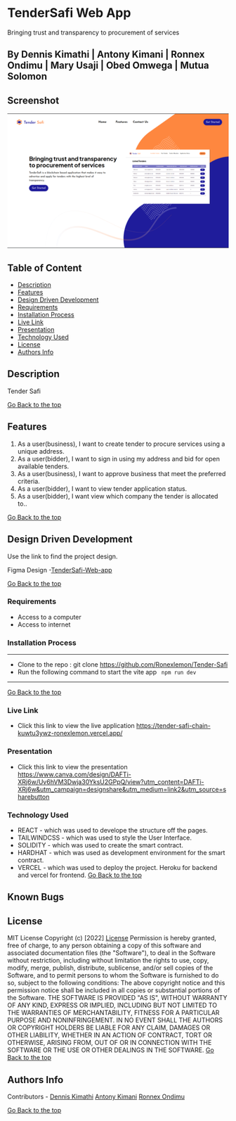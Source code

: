 # TenderSafi Web App
Bringing trust and transparency to procurement of services

## By Dennis Kimathi | Antony Kimani | Ronnex Ondimu | Mary Usaji | Obed Omwega | Mutua Solomon 

## Screenshot
 ![image](./TenderSafiClient/src/assets/images/HeroSection.png)

 ## Table of Content
 - [Description](#description)
 - [Features](#features)
 - [Design Driven Development](#Design-Driven-Development)
 - [Requirements](#requirements)
 - [Installation Process](#installation-Process)
 - [Live Link](#Live-Link)
 - [Presentation](#Presentation)
 - [Technology  Used](#technology-Used)
 - [License](#license)
 - [Authors Info](#Authors-Info)


## Description
<p>Tender Safi</p>

[Go Back to the top](#TenderSafi-Web-app)
## Features
1. As a user(business), I want to create tender to procure services using a unique address.
2. As a user(bidder), I want to sign in using my address and bid for open available tenders.
3. As a user(business), I want to approve business that meet the preferred criteria.
4. As a user(bidder), I want to view tender application status.
4. As a user(bidder), I want view which company the tender is allocated to..


[Go Back to the top](#TenderSafi-Web-app)

## Design Driven Development

Use the link to find the project design.

Figma Design -[TenderSafi-Web-app](https://www.figma.com/file/fxzefSk00z49RSq63vrxTw/TenderSafi?node-id=3%3A1479&t=tdUpMOUe5iU3unmI-1)

[Go Back to the top](#TenderSafi-Web-app)

 ###  Requirements
 * Access to  a computer 
 * Access to internet

 ### Installation Process
 ****
* Clone to the repo : git clone https://github.com/Ronexlemon/Tender-Safi
* Run the following command to start the vite app ``` npm run dev```

 ****
 [Go Back to the top](#TenderSafi-Web-app)

### Live Link
- Click this link to view the live application https://tender-safi-chain-kuwtu3ywz-ronexlemon.vercel.app/

### Presentation
- Click this link to view the presentation https://www.canva.com/design/DAFTi-XRj6w/Uv6hVM3Dwja30YksU2GPpQ/view?utm_content=DAFTi-XRj6w&utm_campaign=designshare&utm_medium=link2&utm_source=sharebutton

### Technology  Used
* REACT - which was used to develope the structure off the pages.
* TAILWINDCSS - which was used to style the User Interface.
* SOLIDITY - which was used to create the smart contract.
* HARDHAT - which was used as development environment for the smart contract.
* VERCEL - which was used to deploy the project. Heroku for backend and vercel for frontend.
[Go Back to the top](#TenderSafi-Web-app)

## Known Bugs


## License
MIT License
Copyright (c) [2022] [License](LICENSE.txt)
Permission is hereby granted, free of charge, to any person obtaining a copy
of this software and associated documentation files (the "Software"), to deal
in the Software without restriction, including without limitation the rights
to use, copy, modify, merge, publish, distribute, sublicense, and/or sell
copies of the Software, and to permit persons to whom the Software is
furnished to do so, subject to the following conditions:
The above copyright notice and this permission notice shall be included in all
copies or substantial portions of the Software.
THE SOFTWARE IS PROVIDED "AS IS", WITHOUT WARRANTY OF ANY KIND, EXPRESS OR
IMPLIED, INCLUDING BUT NOT LIMITED TO THE WARRANTIES OF MERCHANTABILITY,
FITNESS FOR A PARTICULAR PURPOSE AND NONINFRINGEMENT. IN NO EVENT SHALL THE
AUTHORS OR COPYRIGHT HOLDERS BE LIABLE FOR ANY CLAIM, DAMAGES OR OTHER
LIABILITY, WHETHER IN AN ACTION OF CONTRACT, TORT OR OTHERWISE, ARISING FROM,
OUT OF OR IN CONNECTION WITH THE SOFTWARE OR THE USE OR OTHER DEALINGS IN THE
SOFTWARE.
[Go Back to the top](#TenderSafi-Web-app)

## Authors Info
Contributors - [Dennis Kimathi](https://github.com/DennohKim)
[Antony Kimani](https://github.com/anthonykimani)
[Ronnex Ondimu](https://github.com/Ronexlemon)


[Go Back to the top](#TenderSafi-Web-app)